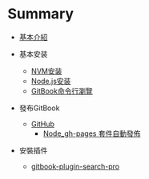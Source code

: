 # Summary

* [基本介紹](README.md)

* 基本安装
   * [NVM安装](/document/nvmInstallStep.md)
   * [Node.js安装](/document/nodeInstallStep.md)
   * [GitBook命令行瀏覽](/document/gitBookCli.md)

* 發布GitBook
   * [GitHub](/document/pushToGithubPages.md)
      * [Node_gh-pages 套件自動發佈](/document/node_ghPages.md)

* 安裝插件
   * [gitbook-plugin-search-pro](/document/pluginInstall.md)